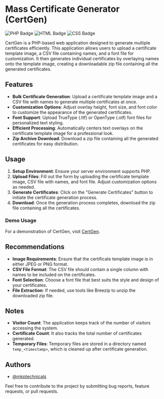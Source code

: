 # Mass Certificate Generator (CertGen)

![PHP Badge](https://img.shields.io/badge/language-PHP-purple.svg)
![HTML Badge](https://img.shields.io/badge/language-HTML-orange.svg)
![CSS Badge](https://img.shields.io/badge/language-CSS-blue.svg)

CertGen is a PHP-based web application designed to generate multiple certificates efficiently. This application allows users to upload a certificate template image, a CSV file containing names, and a font file for customization. It then generates individual certificates by overlaying names onto the template image, creating a downloadable zip file containing all the generated certificates.

## Features

- **Bulk Certificate Generation**: Upload a certificate template image and a CSV file with names to generate multiple certificates at once.
- **Customization Options**: Adjust overlay height, font size, and font color to customize the appearance of the generated certificates.
- **Font Support**: Upload TrueType (.ttf) or OpenType (.otf) font files for personalized text styling.
- **Efficient Processing**: Automatically centers text overlays on the certificate template image for a professional look.
- **Zip Archive Download**: Download a zip file containing all the generated certificates for easy distribution.

## Usage

1. **Setup Environment**: Ensure your server environment supports PHP.
2. **Upload Files**: Fill out the form by uploading the certificate template image, CSV file with names, and font file. Adjust customization options as needed.
3. **Generate Certificates**: Click on the "Generate Certificates" button to initiate the certificate generation process.
4. **Download**: Once the generation process completes, download the zip file containing all the certificates.

### Demo Usage

For a demonstration of CertGen, visit [CertGen](https://healthgate.free.nf/certgen.php).

## Recommendations

- **Image Requirements**: Ensure that the certificate template image is in either JPEG or PNG format.
- **CSV File Format**: The CSV file should contain a single column with names to be included on the certificates.
- **Font Selection**: Choose a font file that best suits the style and design of your certificates.
- **File Extraction**: If needed, use tools like Breezip to unzip the downloaded zip file.

## Notes

- **Visitor Count**: The application keeps track of the number of visitors accessing the system.
- **Certificate Count**: It also tracks the total number of certificates generated.
- **Temporary Files**: Temporary files are stored in a directory named `temp_<timestamp>`, which is cleaned up after certificate generation.

## Authors

- [@mkptechnicals](https://www.github.com/MKPTechnicals)

Feel free to contribute to the project by submitting bug reports, feature requests, or pull requests.
